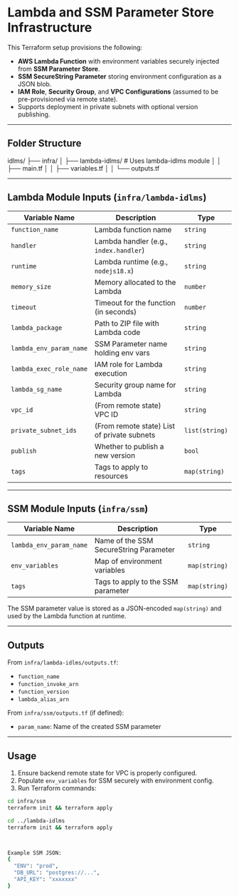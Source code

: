 # Lambda and SSM Parameter Store Infrastructure

This Terraform setup provisions the following:

- **AWS Lambda Function** with environment variables securely injected from **SSM Parameter Store**.
- **SSM SecureString Parameter** storing environment configuration as a JSON blob.
- **IAM Role**, **Security Group**, and **VPC Configurations** (assumed to be pre-provisioned via remote state).
- Supports deployment in private subnets with optional version publishing.

---

## Folder Structure

idlms/
├── infra/
│ ├── lambda-idlms/ # Uses lambda-idlms module
│ │ ├── main.tf
│ │ ├── variables.tf
│ │ └── outputs.tf



---

## Lambda Module Inputs (`infra/lambda-idlms`)

| Variable Name            | Description                                 | Type         |
|--------------------------|---------------------------------------------|--------------|
| `function_name`          | Lambda function name                        | `string`     |
| `handler`                | Lambda handler (e.g., `index.handler`)      | `string`     |
| `runtime`                | Lambda runtime (e.g., `nodejs18.x`)         | `string`     |
| `memory_size`            | Memory allocated to the Lambda              | `number`     |
| `timeout`                | Timeout for the function (in seconds)       | `number`     |
| `lambda_package`         | Path to ZIP file with Lambda code           | `string`     |
| `lambda_env_param_name`  | SSM Parameter name holding env vars         | `string`     |
| `lambda_exec_role_name`  | IAM role for Lambda execution               | `string`     |
| `lambda_sg_name`         | Security group name for Lambda              | `string`     |
| `vpc_id`                 | (From remote state) VPC ID                  | `string`     |
| `private_subnet_ids`     | (From remote state) List of private subnets | `list(string)`|
| `publish`                | Whether to publish a new version            | `bool`       |
| `tags`                   | Tags to apply to resources                  | `map(string)`|

---

## SSM Module Inputs (`infra/ssm`)

| Variable Name            | Description                                 | Type         |
|--------------------------|---------------------------------------------|--------------|
| `lambda_env_param_name`  | Name of the SSM SecureString Parameter      | `string`     |
| `env_variables`          | Map of environment variables                | `map(string)`|
| `tags`                   | Tags to apply to the SSM parameter          | `map(string)`|

The SSM parameter value is stored as a JSON-encoded `map(string)` and used by the Lambda function at runtime.

---

## Outputs

From `infra/lambda-idlms/outputs.tf`:

- `function_name`
- `function_invoke_arn`
- `function_version`
- `lambda_alias_arn`

From `infra/ssm/outputs.tf` (if defined):

- `param_name`: Name of the created SSM parameter

---

## Usage

1. Ensure backend remote state for VPC is properly configured.
2. Populate `env_variables` for SSM securely with environment config.
3. Run Terraform commands:

```bash
cd infra/ssm
terraform init && terraform apply

cd ../lambda-idlms
terraform init && terraform apply



Example SSM JSON:  
{
  "ENV": "prod",
  "DB_URL": "postgres://...",
  "API_KEY": "xxxxxxx"
}
